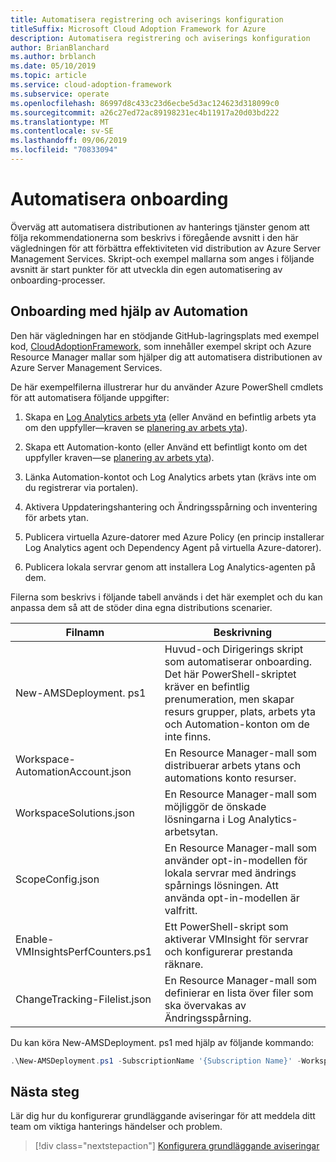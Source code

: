 ```yaml
---
title: Automatisera registrering och aviserings konfiguration
titleSuffix: Microsoft Cloud Adoption Framework for Azure
description: Automatisera registrering och aviserings konfiguration
author: BrianBlanchard
ms.author: brblanch
ms.date: 05/10/2019
ms.topic: article
ms.service: cloud-adoption-framework
ms.subservice: operate
ms.openlocfilehash: 86997d8c433c23d6ecbe5d3ac124623d318099c0
ms.sourcegitcommit: a26c27ed72ac89198231ec4b11917a20d03bd222
ms.translationtype: MT
ms.contentlocale: sv-SE
ms.lasthandoff: 09/06/2019
ms.locfileid: "70833094"
---
```

# <a name="automate-onboarding"></a>Automatisera onboarding

Överväg att automatisera distributionen av hanterings tjänster genom att följa rekommendationerna som beskrivs i föregående avsnitt i den här vägledningen för att förbättra effektiviteten vid distribution av Azure Server Management Services. Skript-och exempel mallarna som anges i följande avsnitt är start punkter för att utveckla din egen automatisering av onboarding-processer.

## <a name="onboarding-by-using-automation"></a>Onboarding med hjälp av Automation

Den här vägledningen har en stödjande GitHub-lagringsplats med exempel kod, [CloudAdoptionFramework](https://aka.ms/CAF/manage/automation-samples), som innehåller exempel skript och Azure Resource Manager mallar som hjälper dig att automatisera distributionen av Azure Server Management Services.

De här exempelfilerna illustrerar hur du använder Azure PowerShell cmdlets för att automatisera följande uppgifter:

1. Skapa en [Log Analytics arbets yta](/azure/azure-monitor/platform/manage-access) (eller Använd en befintlig arbets yta om den uppfyller&mdash;kraven se [planering av arbets yta](./prerequisites.md#log-analytics-workspace-and-automation-account-planning)).

2. Skapa ett Automation-konto (eller Använd ett befintligt konto om det uppfyller kraven&mdash;se [planering av arbets yta](./prerequisites.md#log-analytics-workspace-and-automation-account-planning)).

3. Länka Automation-kontot och Log Analytics arbets ytan (krävs inte om du registrerar via portalen).

4. Aktivera Uppdateringshantering och Ändringsspårning och inventering för arbets ytan.

5. Publicera virtuella Azure-datorer med Azure Policy (en princip installerar Log Analytics agent och Dependency Agent på virtuella Azure-datorer).

6. Publicera lokala servrar genom att installera Log Analytics-agenten på dem.

Filerna som beskrivs i följande tabell används i det här exemplet och du kan anpassa dem så att de stöder dina egna distributions scenarier.

| Filnamn | Beskrivning |
|-----------|-------------|
| New-AMSDeployment. ps1 | Huvud-och Dirigerings skript som automatiserar onboarding. Det här PowerShell-skriptet kräver en befintlig prenumeration, men skapar resurs grupper, plats, arbets yta och Automation-konton om de inte finns. |
| Workspace-AutomationAccount.json | En Resource Manager-mall som distribuerar arbets ytans och automations konto resurser. |
| WorkspaceSolutions.json | En Resource Manager-mall som möjliggör de önskade lösningarna i Log Analytics-arbetsytan. |
| ScopeConfig.json | En Resource Manager-mall som använder opt-in-modellen för lokala servrar med ändrings spårnings lösningen. Att använda opt-in-modellen är valfritt. |
| Enable-VMInsightsPerfCounters.ps1 | Ett PowerShell-skript som aktiverar VMInsight för servrar och konfigurerar prestanda räknare. |
| ChangeTracking-Filelist.json | En Resource Manager-mall som definierar en lista över filer som ska övervakas av Ändringsspårning. |

Du kan köra New-AMSDeployment. ps1 med hjälp av följande kommando:

```powershell
.\New-AMSDeployment.ps1 -SubscriptionName '{Subscription Name}' -WorkspaceName '{Workspace Name}' -WorkspaceLocation '{Azure Location}' -AutomationAccountName {Account Name} -AutomationAccountLocation {Account Location}
```

## <a name="next-steps"></a>Nästa steg

Lär dig hur du konfigurerar grundläggande aviseringar för att meddela ditt team om viktiga hanterings händelser och problem.

> [!div class="nextstepaction"]
> [Konfigurera grundläggande aviseringar](./setup-alerts.md)
